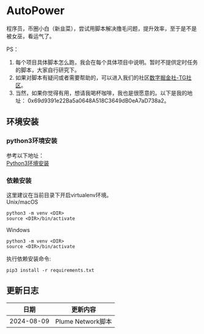 # AutoPower
程序员，币圈小白（新韭菜），尝试用脚本解决撸毛问题，提升效率，至于是不是被女巫，看运气了。

PS：
1. 每个项目具体脚本怎么跑，我会在每个具体项目中说明。暂时不提供定时任务的脚本，大家自行研究下。
2. 如果对脚本有疑问或者需要帮助的，可以进入我们的社区[数字掘金社-TG社区](https://t.me/shuzijuejinshe)。 
3. 当然，如果你觉得有用，想请我喝杯咖啡，我也是很愿意的。以下是我的地址： 0x69d9391e22Ba5a0648A518C3649dB0eA7aD738a2。

## 环境安装
### python3环境安装
参考以下地址：  
[Python3环境安装](https://docs.python.org/zh-cn/3/using/index.html)

### 依赖安装
这里建议在当前目录下开启virtualenv环境。  
Unix/macOS
```shell
python3 -m venv <DIR>
source <DIR>/bin/activate
```
Windows
``` shell
python3 -m venv <DIR>
source <DIR>/bin/activate
```

执行依赖安装命令:  
```shell
pip3 install -r requirements.txt
```

## 更新日志
|     日期     |      更新内容       |  
|:----------:|:---------------:|
| 2024-08-09 | Plume Network脚本 |

